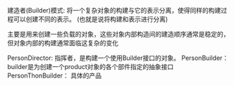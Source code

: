 建造者(Builder)模式: 
    将一个复杂对象的构建与它的表示分离，使得同样的构建过程可以创建不同的表示。
(也就是说将构建和表示进行分离)

主要是用来创建一些负载的对象，这些对象内部构造间的建造顺序通常是稳定的，
但对象内部的构建通常面临这复杂的变化

PersonDirector: 指挥者，是构建一个使用Builder接口的对象。
PersonBuilder： builder是为创建一个product对象的各个部件指定的抽象接口
PersonThonBuilder： 具体的产品